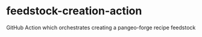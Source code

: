 # feedstock-creation-action
GitHub Action which orchestrates creating a pangeo-forge recipe feedstock

